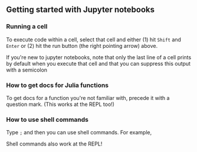 
## Getting started with Jupyter notebooks

### Running a cell
To execute code within a cell, select that cell and either (1) hit `Shift` and `Enter` or (2) hit the run button (the right pointing arrow) above.

If you're new to jupyter notebooks, note that only the last line of a cell prints by default when you execute that cell and that you can suppress this output with a semicolon

### How to get docs for Julia functions

To get docs for a function you're not familiar with, precede it with a question mark. (This works at the REPL too!)

### How to use shell commands

Type `;` and then you can use shell commands. For example,

Shell commands also work at the REPL!
